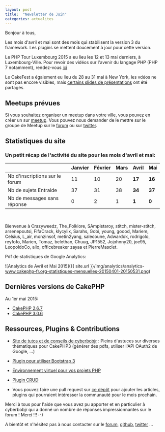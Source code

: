 ```yaml
---
layout: post
title:  "Newsletter de Juin"
categories: actualites
---
```


Bonjour à tous,

Les mois d'avril et mai sont des mois qui stabilisent la version 3 du framework.
Les plugins se mettent doucement à jour pour cette version.

Le PHP Tour Luxembourg 2015 a eu lieu les 12 et 13 mai derniers, à
Luxembourg-Ville.
Pour revoir des vidéos sur l'avenir du langage PHP (PHP 7 notamment), rendez-vous
[ici](https://www.youtube.com/playlist?list=PL9zDdgiGjkIc_1wnKTdU68dmVZ77ayPwW)

Le CakeFest a également eu lieu du 28 au 31 mai à New York, les vdéos ne sont
pas encore visibles, mais
[certains slides de présentations](http://fr.slideshare.net/josezap1/agile-database-access)
ont été partagés.

Meetups prévues
---------------

Si vous souhaitez organiser un meetup dans votre ville, vous pouvez en créer un
sur [meetup](http://www.meetup.com/CakePHP-France). Vous pouvez nous demander
de le mettre sur le groupe de Meetup sur le
[forum](http://forum.cakephp-fr.org/viewtopic.php?id=7291) ou sur
[twitter](https://twitter.com/cakephpfr).

Statistiques du site
--------------------

### Un petit récap de l'activité du site pour les mois d'avril et mai:


|                                 |Janvier | Février |   Mars   |  Avril |   Mai   |
|---------------------------------|--------|---------|----------|--------|---------|
|Nb d'inscriptions sur le forum   |   11   |   10    |    20    | **17** |  **16** |
|Nb de sujets Entraide            |   37   |   31    |    38    | **34** |  **37** |
|Nb de messages sans réponse      |   0    |   2     |    1     | **1**  |  **0**  |

<br>

Bienvenue à Crazyweedz, The_Folklore, SAmpistaroy, stitch, mister-stitch,
arsenepoutsi, FifaCrack, klycylix, Sarahs, Gobi, young, goood, Mariem, Celsius,
L_air, monzinsof, metin2yang, salecoune, Adwardok, rodrigolo, reyfofo, Marien,
Tomaz, belethan, Chuug, JP1552, Jojohnny20, joe95, LeopoldoCo, alio, officebreaker
zayaa et PierreMasclet.


Pdf de statistiques de Google Analytics:

![Analytics de Avril et Mai 2015]({{ site.url }}/img/analytics/analytics-www.cakephp-fr.org-statistiques-mensuelles-20150401-20150531.png)

Dernières versions de CakePHP
-----------------------------

Au 1er mai 2015:

- [CakePHP 2.6.7](https://github.com/cakephp/cakephp/releases/tag/2.6.7)
- [CakePHP 3.0.6](https://github.com/cakephp/cakephp/releases/tag/3.0.6)

Ressources, Plugins & Contributions
-----------------------------------

- [Site de tutos et de conseils de cyberbobjr](http://caketuts.key-conseil.fr/) : Pleins d'astuces sur diverses
  thématiques pour CakePHP3 (générer des pdfs, utiliser l'API OAuth2 de Google, ...)
- [Plugin pour utiliser Bootstrap 3](https://github.com/FriendsOfCake/bootstrap-ui)
- [Environnement virtuel pour vos projets PHP](https://github.com/alt3/cakebox)
- [Plugin CRUD](https://github.com/FriendsOfCake/crud)

- Vous pouvez faire une pull request sur [ce dépôt](https://github.com/cakephp-fr/cakephp-fr.github.io/blob/master/_drafts/2015-05-01-newsletter-mai-2015.md) pour ajouter les articles, plugins qui pourraient intéresser la communauté
pour le mois prochain.


Merci à tous pour l'aide que vous avez pu apporter et en particulier à
cyberbobjr qui a donné un nombre de réponses impressionnantes sur le forum !
Merci !!! :-)


A bientôt et n'hésitez pas à nous contacter sur le
[forum](http://forum.cakephp-fr.org), [github](https://github.com/cakephp-fr), [twitter](https://twitter.com/cakephpfr) ...
